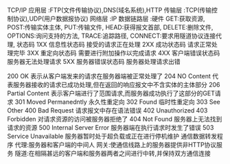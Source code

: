 TCP/IP
应用层 :FTP(文件传输协议),DNS(域名系统),HTTP
传输层 :TCP(传输控制协议),UDP(用户数据报协议)
网络层 :IP
数据链路层 :硬件
GET:获取资源,
POST:传输实体主体,
PUT:传输文件,
HEAD:获得报文首部,
DELETE:删除文件,
OPTIONS:询问支持的方法,
TRACE:追踪路径,
CONNECT:要求用隧道协议连接代理,
状态码
1XX 信息性状态码    接受的请求正在处理
2XX 成功状态码  请求正常处理完毕
3XX 重定向状态码    需要进行附加操作以完成请求
4XX 客户端错误状态码    服务器无法处理请求
5XX 服务器错误状态码    服务器处理请求出错


200 OK 表示从客户端发来的请求在服务器端被正常处理了
204 NO Content 代表服务器接收的请求已成功处理,但在返回的响应报文中不含实体的主体部分
206 Partial Content 表示客户端进行了范围请求,而服务器成功执行了这部分的GET请求
301 Moved Permanedntly 永久性重定向
302 Found 临时性重定向
303 See Other
400 Bad Request 请求报文中存在语法错误
402 Unauthorized
403 Forbidden 对请求资源的访问被服务器拒绝了
404 Not Found 服务器上无法找到请求的资源
500 Internal Server Error 服务器端在执行请求时发生了错误
503 Service Unavailable 服务器暂时处于超负载或正在进行停机维护
通信数据转发程序
代理:服务器和客户端的中间人
网关:使通信线路上的服务器提供非HTTP协议服务
隧道:在相隔甚远的客户端和服务器两者之间进行中转,并保持双方通信连接



























